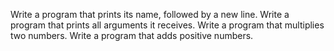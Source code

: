 Write a program that prints its name, followed by a new line.
Write a program that prints all arguments it receives.
Write a program that multiplies two numbers.
Write a program that adds positive numbers.
